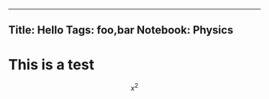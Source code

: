 -------------------------
Title: Hello
Tags: foo,bar
Notebook: Physics
-------------------------

# This is a test

$$x^2$$